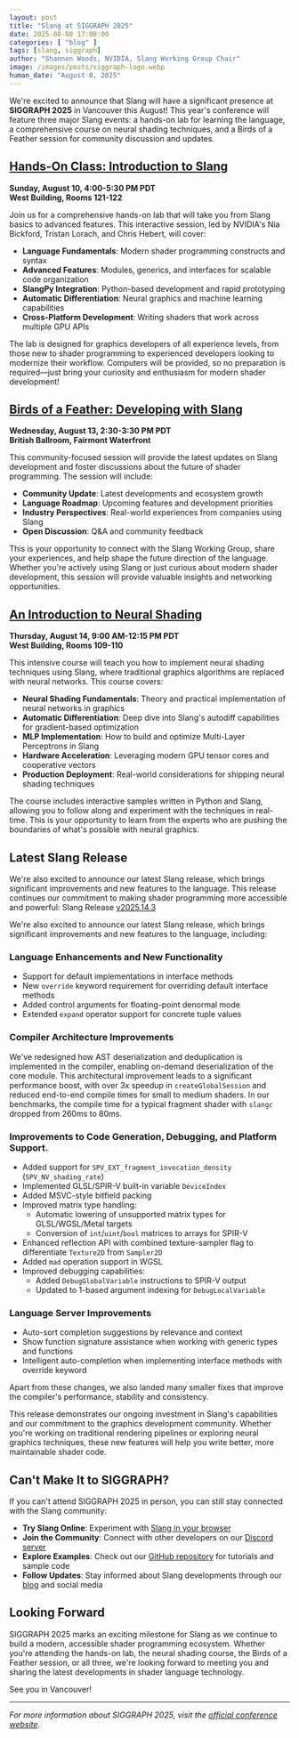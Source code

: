 ```yaml
---
layout: post
title: "Slang at SIGGRAPH 2025"
date: 2025-08-08 17:00:00
categories: [ "blog" ]
tags: [slang, siggraph]
author: "Shannon Woods, NVIDIA, Slang Working Group Chair"
image: /images/posts/siggraph-logo.webp
human_date: "August 8, 2025"
---
```


We're excited to announce that Slang will have a significant presence at **SIGGRAPH 2025** in Vancouver this August! This year's conference will feature three major Slang events: a hands-on lab for learning the language, a comprehensive course on neural shading techniques, and a Birds of a Feather session for community discussion and updates.

## [Hands-On Class: Introduction to Slang](https://s2025.conference-schedule.org/?post_type=page&p=14&id=gensubcur_104&sess=sess287)

**Sunday, August 10, 4:00-5:30 PM PDT**  
**West Building, Rooms 121-122**

Join us for a comprehensive hands-on lab that will take you from Slang basics to advanced features. This interactive session, led by NVIDIA's Nia Bickford, Tristan Lorach, and Chris Hebert, will cover:

- **Language Fundamentals**: Modern shader programming constructs and syntax
- **Advanced Features**: Modules, generics, and interfaces for scalable code organization
- **SlangPy Integration**: Python-based development and rapid prototyping
- **Automatic Differentiation**: Neural graphics and machine learning capabilities
- **Cross-Platform Development**: Writing shaders that work across multiple GPU APIs

The lab is designed for graphics developers of all experience levels, from those new to shader programming to experienced developers looking to modernize their workflow. Computers will be provided, so no preparation is required—just bring your curiosity and enthusiasm for modern shader development!

## [Birds of a Feather: Developing with Slang](https://s2025.conference-schedule.org/?post_type=page&p=14&id=bof_177&sess=sess558)

**Wednesday, August 13, 2:30-3:30 PM PDT**  
**British Ballroom, Fairmont Waterfront**

This community-focused session will provide the latest updates on Slang development and foster discussions about the future of shader programming. The session will include:

- **Community Update**: Latest developments and ecosystem growth
- **Language Roadmap**: Upcoming features and development priorities
- **Industry Perspectives**: Real-world experiences from companies using Slang
- **Open Discussion**: Q&A and community feedback

This is your opportunity to connect with the Slang Working Group, share your experiences, and help shape the future direction of the language. Whether you're actively using Slang or just curious about modern shader development, this session will provide valuable insights and networking opportunities.

## [An Introduction to Neural Shading](https://s2025.conference-schedule.org/?post_type=page&p=14&id=gensub_420&sess=sess208)

**Thursday, August 14, 9:00 AM-12:15 PM PDT**  
**West Building, Rooms 109-110**

This intensive course will teach you how to implement neural shading techniques using Slang, where traditional graphics algorithms are replaced with neural networks. This course covers:

- **Neural Shading Fundamentals**: Theory and practical implementation of neural networks in graphics
- **Automatic Differentiation**: Deep dive into Slang's autodiff capabilities for gradient-based optimization
- **MLP Implementation**: How to build and optimize Multi-Layer Perceptrons in Slang
- **Hardware Acceleration**: Leveraging modern GPU tensor cores and cooperative vectors
- **Production Deployment**: Real-world considerations for shipping neural shading techniques

The course includes interactive samples written in Python and Slang, allowing you to follow along and experiment with the techniques in real-time. This is your opportunity to learn from the experts who are pushing the boundaries of what's possible with neural graphics.

## Latest Slang Release

We're also excited to announce our latest Slang release, which brings significant improvements and new features to the language. This release continues our commitment to making shader programming more accessible and powerful: Slang Release [v2025.14.3](https://github.com/shader-slang/slang/releases/tag/v2025.14.3)

We're also excited to announce our latest Slang release, which brings significant improvements and new features to the language, including:

### Language Enhancements and New Functionality

* Support for default implementations in interface methods
* New `override` keyword requirement for overriding default interface methods
* Added control arguments for floating-point denormal mode
* Extended `expand` operator support for concrete tuple values

### Compiler Architecture Improvements

We've redesigned how AST deserialization and deduplication is implemented in the compiler, enabling on-demand deserialization of the core module. This architectural improvement leads to a significant performance boost, with over 3x speedup in `createGlobalSession` and reduced end-to-end compile times for small to medium shaders. In our benchmarks, the compile time for a typical fragment shader with `slangc` dropped from 260ms to 80ms.

### Improvements to Code Generation, Debugging, and Platform Support.

* Added support for `SPV_EXT_fragment_invocation_density` (`SPV_NV_shading_rate`)
* Implemented GLSL/SPIR-V built-in variable `DeviceIndex`
* Added MSVC-style bitfield packing
* Improved matrix type handling:
  - Automatic lowering of unsupported matrix types for GLSL/WGSL/Metal targets
  - Conversion of `int`/`uint`/`bool` matrices to arrays for SPIR-V
* Enhanced reflection API with combined texture-sampler flag to differentiate `Texture2D` from `Sampler2D`
* Added `mad` operation support in WGSL
* Improved debugging capabilities:
  - Added `DebugGlobalVariable` instructions to SPIR-V output
  - Updated to 1-based argument indexing for `DebugLocalVariable`

### Language Server Improvements

* Auto-sort completion suggestions by relevance and context   
* Show function signature assistance when working with generic types and functions  
* Intelligent auto-completion when implementing interface methods with override keyword

Apart from these changes, we also landed many smaller fixes that improve the compiler's performance, stability and consistency.

This release demonstrates our ongoing investment in Slang's capabilities and our commitment to the graphics development community. Whether you're working on traditional rendering pipelines or exploring neural graphics techniques, these new features will help you write better, more maintainable shader code.

## Can't Make It to SIGGRAPH?

If you can't attend SIGGRAPH 2025 in person, you can still stay connected with the Slang community:

- **Try Slang Online**: Experiment with [Slang in your browser](https://shader-slang.org/slang-playground)
- **Join the Community**: Connect with other developers on our [Discord server](https://khr.io/slangdiscord)
- **Explore Examples**: Check out our [GitHub repository](https://github.com/shader-slang/slang) for tutorials and sample code
- **Follow Updates**: Stay informed about Slang developments through our [blog](https://shader-slang.com/blog) and social media

## Looking Forward

SIGGRAPH 2025 marks an exciting milestone for Slang as we continue to build a modern, accessible shader programming ecosystem. Whether you're attending the hands-on lab, the neural shading course, the Birds of a Feather session, or all three, we're looking forward to meeting you and sharing the latest developments in shader language technology.

See you in Vancouver!

---

*For more information about SIGGRAPH 2025, visit the [official conference website](https://s2025.siggraph.org/).* 

